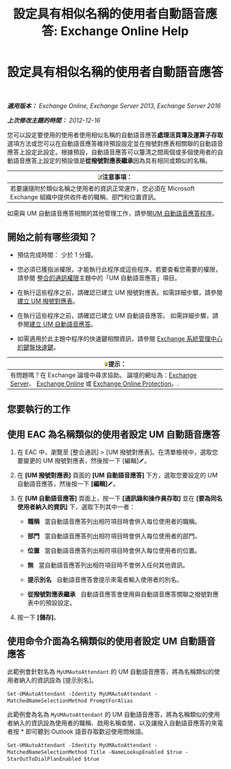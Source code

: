 ﻿---
title: '設定具有相似名稱的使用者自動語音應答: Exchange Online Help'
TOCTitle: 設定具有相似名稱的使用者自動語音應答
ms:assetid: 2e7318a0-67f9-4d7b-8300-5f0ef77656a8
ms:mtpsurl: https://technet.microsoft.com/zh-tw/library/Aa997135(v=EXCHG.150)
ms:contentKeyID: 52062268
ms.date: 05/23/2018
mtps_version: v=EXCHG.150
ms.translationtype: MT
---

# 設定具有相似名稱的使用者自動語音應答

 

_**適用版本：** Exchange Online, Exchange Server 2013, Exchange Server 2016_

_**上次修改主題的時間：** 2012-12-16_

您可以設定要使用的使用者使用相似名稱的自動語音應答**處理活頁簿及運算子存取**選項方法或您可以在自動語音應答維持預設設定並在撥號對應表相關聯的自動語音應答上設定此設定。根據預設，自動語音應答可以釐清之間兩個或多個使用者的自動語音應答上設定的預設值是**從撥號對應表繼承**因為具有相同或類似的名稱。

<table>
<thead>
<tr class="header">
<th><img src="images/Bb124558.note(EXCHG.150).gif" title="注意事項" alt="注意事項" />注意事項：</th>
</tr>
</thead>
<tbody>
<tr class="odd">
<td>若要讓隨附於類似名稱之使用者的資訊正常運作，您必須在 Microsoft Exchange 組織中提供收件者的職稱、部門和位置資訊。</td>
</tr>
</tbody>
</table>


如需與 UM 自動語音應答相關的其他管理工作，請參閱[UM 自動語音應答程序](um-auto-attendant-procedures-exchange-2013-help.md)。

## 開始之前有哪些須知？

  - 預估完成時間： 少於 1 分鐘。

  - 您必須已獲指派權限，才能執行此程序或這些程序。若要查看您需要的權限，請參閱 [整合的通訊權限](unified-messaging-permissions-exchange-2013-help.md)主題中的「UM 自動語音應答」項目。

  - 在執行這些程序之前，請確認已建立 UM 撥號對應表。如需詳細步驟，請參閱[建立 UM 撥號對應表](create-a-um-dial-plan-exchange-2013-help.md)。

  - 在執行這些程序之前，請確認已建立 UM 自動語音應答。 如需詳細步驟，請參閱[建立 UM 自動語音應答](create-a-um-auto-attendant-exchange-2013-help.md)。

  - 如需適用於此主題中程序的快速鍵相關資訊，請參閱 [Exchange 系統管理中心的鍵盤快速鍵](keyboard-shortcuts-in-the-exchange-admin-center-exchange-online-protection-help.md)。

<table>
<thead>
<tr class="header">
<th><img src="images/Bb124558.tip(EXCHG.150).gif" title="提示" alt="提示" />提示：</th>
</tr>
</thead>
<tbody>
<tr class="odd">
<td>有問題嗎？在 Exchange 論壇中尋求協助。 論壇的網址為：<a href="https://go.microsoft.com/fwlink/p/?linkid=60612">Exchange Server</a>、 <a href="https://go.microsoft.com/fwlink/p/?linkid=267542">Exchange Online</a> 或 <a href="https://go.microsoft.com/fwlink/p/?linkid=285351">Exchange Online Protection</a>。.</td>
</tr>
</tbody>
</table>


## 您要執行的工作

## 使用 EAC 為名稱類似的使用者設定 UM 自動語音應答

1.  在 EAC 中，瀏覽至 \[整合通訊\] \> \[UM 撥號對應表\]。在清單檢視中，選取您要變更的 UM 撥號對應表，然後按一下 \[編輯\]![編輯圖示](images/JJ218640.6f53ccb2-1f13-4c02-bea0-30690e6ea71d(EXCHG.150).gif "編輯圖示")。

2.  在 **\[UM 撥號對應表\]** 頁面的 **\[UM 自動語音應答\]** 下方，選取您要設定的 UM 自動語音應答，然後按一下 **\[編輯\]**![編輯圖示](images/JJ218640.6f53ccb2-1f13-4c02-bea0-30690e6ea71d(EXCHG.150).gif "編輯圖示")。

3.  在 **\[UM 自動語音應答\]** 頁面上，按一下 **\[通訊錄和操作員存取\]** 並在 **\[要為同名使用者納入的資訊\]** 下，選取下列其中一者：
    
      - **職稱**   當自動語音應答列出相符項目時會併入每位使用者的職稱。
    
      - **部門**   當自動語音應答列出相符項目時會併入每位使用者的部門。
    
      - **位置**   當自動語音應答列出相符項目時會併入每位使用者的位置。
    
      - **無**   當自動語音應答列出相符項目時不會併入任何其他資訊。
    
      - **提示別名**   自動語音應答會提示來電者輸入使用者的別名。
    
      - **從撥號對應表繼承**   自動語音應答會使用與自動語音應答關聯之撥號對應表中的預設設定。

4.  按一下 **\[儲存\]**。

## 使用命令介面為名稱類似的使用者設定 UM 自動語音應答

此範例會針對名為 `MyUMAutoAttendant` 的 UM 自動語音應答，將為名稱類似的使用者納入的資訊設為 \[提示別名\]。

    Set-UMAutoAttendant -Identity MyUMAutoAttendant -MatchedNameSelectionMethod PromptForAlias

此範例會為名為 `MyUMAutoAttendant` 的 UM 自動語音應答，將為名稱類似的使用者納入的資訊設為使用者的職稱、啟用名稱查閱，以及讓撥入自動語音應答的來電者按 \* 即可聽到 Outlook 語音存取歡迎使用問候語。

    Set-UMAutoAttendant -Identity MyUMAutoAttendant -MatchedNameSelectionMethod Title -NameLookupEnabled $true -StarOutToDialPlanEnabled $true

